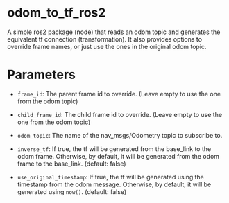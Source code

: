 # odom_to_tf_ros2

A simple ros2 package (node) that reads an odom topic and generates the equivalent tf connection (transformation). It also provides options to override frame names, or just use the ones in the original odom topic.

# Parameters

- `frame_id`: The parent frame id to override. (Leave empty to use the one from the odom topic)

- `child_frame_id`: The child frame id to override. (Leave empty to use the one from the odom topic)

- `odom_topic`: The name of the nav_msgs/Odometry topic to subscribe to.

- `inverse_tf`: If true, the tf will be generated from the base_link to the odom frame. Otherwise, by default, it will be generated from the odom frame to the base_link. (default: false)

- `use_original_timestamp`: If true, the tf will be generated using the timestamp from the odom message. Otherwise, by default, it will be generated using `now()`. (default: false)
